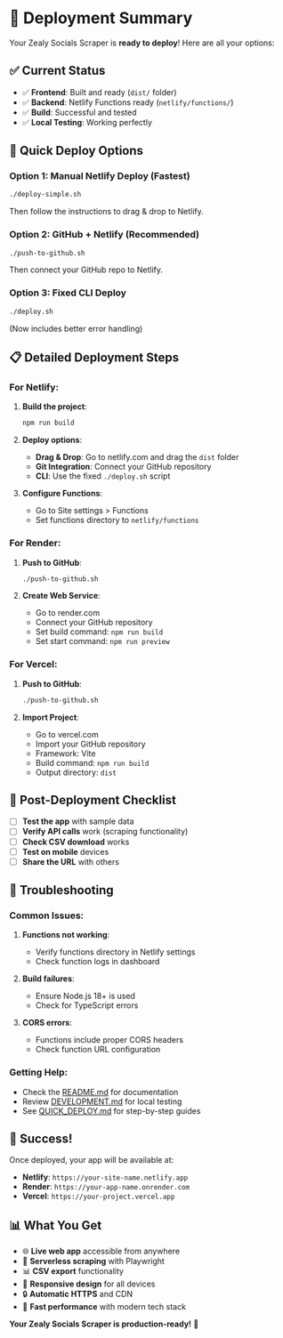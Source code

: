 # 🚀 Deployment Summary

Your Zealy Socials Scraper is **ready to deploy**! Here are all your options:

## ✅ Current Status

- ✅ **Frontend**: Built and ready (`dist/` folder)
- ✅ **Backend**: Netlify Functions ready (`netlify/functions/`)
- ✅ **Build**: Successful and tested
- ✅ **Local Testing**: Working perfectly

## 🎯 Quick Deploy Options

### Option 1: Manual Netlify Deploy (Fastest)
```bash
./deploy-simple.sh
```
Then follow the instructions to drag & drop to Netlify.

### Option 2: GitHub + Netlify (Recommended)
```bash
./push-to-github.sh
```
Then connect your GitHub repo to Netlify.

### Option 3: Fixed CLI Deploy
```bash
./deploy.sh
```
(Now includes better error handling)

## 📋 Detailed Deployment Steps

### For Netlify:

1. **Build the project**:
   ```bash
   npm run build
   ```

2. **Deploy options**:
   - **Drag & Drop**: Go to netlify.com and drag the `dist` folder
   - **Git Integration**: Connect your GitHub repository
   - **CLI**: Use the fixed `./deploy.sh` script

3. **Configure Functions**:
   - Go to Site settings > Functions
   - Set functions directory to `netlify/functions`

### For Render:

1. **Push to GitHub**:
   ```bash
   ./push-to-github.sh
   ```

2. **Create Web Service**:
   - Go to render.com
   - Connect your GitHub repository
   - Set build command: `npm run build`
   - Set start command: `npm run preview`

### For Vercel:

1. **Push to GitHub**:
   ```bash
   ./push-to-github.sh
   ```

2. **Import Project**:
   - Go to vercel.com
   - Import your GitHub repository
   - Framework: Vite
   - Build command: `npm run build`
   - Output directory: `dist`

## 🔧 Post-Deployment Checklist

- [ ] **Test the app** with sample data
- [ ] **Verify API calls** work (scraping functionality)
- [ ] **Check CSV download** works
- [ ] **Test on mobile** devices
- [ ] **Share the URL** with others

## 🐛 Troubleshooting

### Common Issues:

1. **Functions not working**:
   - Verify functions directory in Netlify settings
   - Check function logs in dashboard

2. **Build failures**:
   - Ensure Node.js 18+ is used
   - Check for TypeScript errors

3. **CORS errors**:
   - Functions include proper CORS headers
   - Check function URL configuration

### Getting Help:

- Check the [README.md](README.md) for documentation
- Review [DEVELOPMENT.md](DEVELOPMENT.md) for local testing
- See [QUICK_DEPLOY.md](QUICK_DEPLOY.md) for step-by-step guides

## 🎉 Success!

Once deployed, your app will be available at:
- **Netlify**: `https://your-site-name.netlify.app`
- **Render**: `https://your-app-name.onrender.com`
- **Vercel**: `https://your-project.vercel.app`

## 📊 What You Get

- 🌐 **Live web app** accessible from anywhere
- 🤖 **Serverless scraping** with Playwright
- 📊 **CSV export** functionality
- 📱 **Responsive design** for all devices
- 🔒 **Automatic HTTPS** and CDN
- 🚀 **Fast performance** with modern tech stack

**Your Zealy Socials Scraper is production-ready!** 🚀 